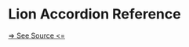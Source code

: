 # Lion Accordion Reference

[=> See Source <=](../../../docs/components/content/accordion/reference.md)
